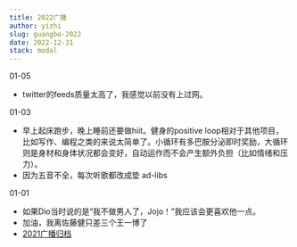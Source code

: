 ```yaml
---
title: 2022广播
author: yizhi
slug: guangbo-2022
date: 2022-12-31 
stack: modal
---
```

01-05
- twitter的feeds质量太高了，我感觉以前没有上过网。

01-03
- 早上起床跑步，晚上睡前还要做hiit。健身的positive loop相对于其他项目，比如写作、编程之类的来说太简单了。小循环有多巴胺分泌即时奖励，大循环则是身材和身体状况都会变好，自动运作而不会产生额外负担（比如情绪和压力）。
- 因为五音不全，每次听歌都改成垫 ad-libs

01-01
- 如果Dio当时说的是“我不做男人了，Jojo！”我应该会更喜欢他一点。
- 加油，我离佐藤健只差三个王一博了
- [2021广播归档](./douban/guangbo-2021)